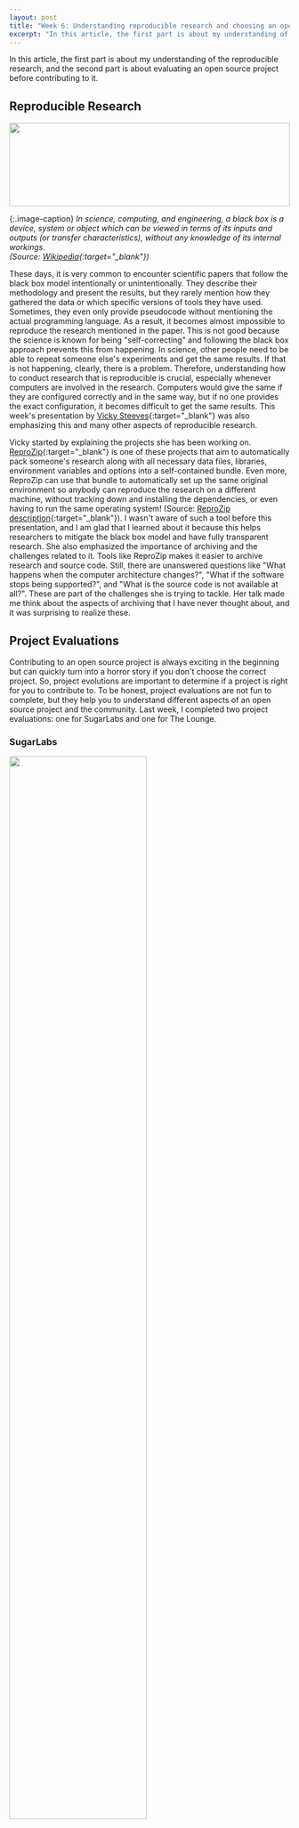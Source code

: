 ```yaml
---
layout: post
title: "Week 6: Understanding reproducible research and choosing an open source project to contribute to"
excerpt: "In this article, the first part is about my understanding of the reproducible research, and the second part is about evaluating an open source project before contributing to it."
---
```


In this article, the first part is about my understanding of the reproducible research, and the second part is about evaluating an open source project before contributing to it.

## Reproducible Research
<div style="width: 100%; height: 150px; overflow: hidden">
    <img src="https://upload.wikimedia.org/wikipedia/commons/7/7c/Blackbox3D-withGraphs.png" width="100%" class="image-centered" target="_blank">
</div>

{:.image-caption}
*In science, computing, and engineering, a black box is a device, system or object which can be viewed in terms of its inputs and outputs (or transfer characteristics), without any knowledge of its internal workings. <br>(Source: [Wikipedia](https://en.wikipedia.org/wiki/Black_box){:target="_blank"})*


These days, it is very common to encounter scientific papers that follow the black box model intentionally or unintentionally. They describe their methodology and present the results, but they rarely mention how they gathered the data or which specific versions of tools they have used. Sometimes, they even only provide pseudocode without mentioning the actual programming language. As a result, it becomes almost impossible to reproduce the research mentioned in the paper. This is not good because the science is known for being "self-correcting" and following the black box approach prevents this from happening. In science, other people need to be able to repeat someone else's experiments and get the same results. If that is not happening, clearly, there is a problem. Therefore, understanding how to conduct research that is reproducible is crucial, especially whenever computers are involved in the research. Computers would give the same if they are configured correctly and in the same way, but if no one provides the exact configuration, it becomes difficult to get the same results. This week's presentation by [Vicky Steeves](https://vickysteeves.com/){:target="_blank"} was also emphasizing this and many other aspects of reproducible research.

Vicky started by explaining the projects she has been working on. [ReproZip](https://www.reprozip.org/){:target="_blank"} is one of these projects that aim to automatically pack someone's research along with all necessary data files, libraries, environment variables and options into a self-contained bundle. Even more, ReproZip can use that bundle to automatically set up the same original environment so anybody can reproduce the research on a different machine, without tracking down and installing the dependencies, or even having to run the same operating system! (Source: [ReproZip description](https://www.reprozip.org/){:target="_blank"}). I wasn't aware of such a tool before this presentation, and I am glad that I learned about it because this helps researchers to mitigate the black box model and have fully transparent research. She also emphasized the importance of archiving and the challenges related to it. Tools like ReproZip makes it easier to archive research and source code. Still, there are unanswered questions like "What happens when the computer architecture changes?", "What if the software stops being supported?", and "What is the source code is not available at all?". These are part of the challenges she is trying to tackle. Her talk made me think about the aspects of archiving that I have never thought about, and it was surprising to realize these.



## Project Evaluations
Contributing to an open source project is always exciting in the beginning but can quickly turn into a horror story if you don't choose the correct project. So, project evolutions are important to determine if a project is right for you to contribute to. To be honest, project evaluations are not fun to complete, but they help you to understand different aspects of an open source project and the community. Last week, I completed two project evaluations: one for SugarLabs and one for The Lounge.

### SugarLabs

<img src="https://web.archive.org/web/20200307175257if_/https://sugarlabs.org/assets/screenshot1.png" width="70%" class="image-centered" target="_blank">

{:.image-caption}
*The desktop version of Sugar and the image shows the initial welcome screen for the users <br>(Source: [SugarLabs](https://sugarlabs.org/){:target="_blank"})*

[SugarLabs](ttps://sugarlabs.org){:target="_blank"} is an award-winning learning platform for children that promotes collaborative learning. The code can be run in various ways, and the code creates the user interface and interactive games. The platform is mainly targeted for children. It seemed like an interesting project in the beginning, but as I spent more and more time, I realized that it is a boring project. I think the project is serving a good cause, but it is not a relevant project in the age of iPads and high-speed 5G internet connection. The Sugar platform requires users to install the Sugar desktop environment. So, users need to either dedicate a separate computer in their house or be tech-savvy enough to run Sugar in a virtual machine or perform a dual boot. There is a very steep learning curve for an average user to even install the project. They tried creating an online version of the Sugar desktop environment but didn't seem successful so far. In my opinion, this project is dying, as the contributor graph shows below. I am definitely not interested in contributing to SugarLabs.

<img src="/woswos-weekly/images/sugarlabs.png" width="100%" class="image-centered" target="_blank">

{:.image-caption}
*The number of SugarLabs contributors over the years <br>(Source: [SugarLabs GitHub repository](https://github.com/sugarlabs/sugar/graphs/contributors){:target="_blank"})*


### The Lounge

<img src="https://web.archive.org/web/20200307175155if_/https://d33wubrfki0l68.cloudfront.net/a9151d63fbf89380bc697f7d488e734b15ef54b3/7e951/img/thelounge-screenshot.png" width="100%" class="image-centered" target="_blank">

{:.image-caption}
*Modern and easy to use interface of The Lounge IRC client (Source: [The Lounge](https://thelounge.chat/){:target="_blank"})*

[The Lounge](ttps://sugarlabs.org){:target="_blank"} is an IRC client that I encountered while trying to find a way to receive IRC messages even if my laptop is turned off. All of the other clients I found require a GUI based operating system to work, and this requires me to leave my laptop turned on all the time. However, The Lounge runs as a server, and it doesn't require any GUI based operating system. All you need to is opening a web browser in any device and just type the IP of the server, and that's it! I have installed it to a Digital Ocean droplet, and I am just connecting to my droplet's IP address to interact with the IRC client. I can do it from my laptop, mobile phone, or tablet. It is a very convenient and active project. I am interested in contributing to it. Currently, there are some missing features that I want to have in the project, and I can propose & implement these features.
